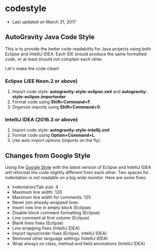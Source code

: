# codestyle

* Last updated on March 31, 2017

## AutoGravity Java Code Style

This is to provide the better code readability for Java projects using both
Eclipse and IntelliJ IDEA. Each IDE should produce the same formatted code,
or at least should not complain each other.

Let's make the code clean!

### Eclipse (JEE Neon.2 or above)

1. Import code style: **autogravity-style-eclipse.xml** and **autogravity-style-eclipse.importorder**
2. Format code using **Shift+Command+F**.
3. Organize imports using **Shift+Command+O**.

### IntelliJ IDEA (2016.3 or above)

1. Import code style: **autogravity-style-intellij.xml**
2. Format code using **Option+Command+L**.
3. Use auto import options (imports on the fly).

## Changes from Google Style

Using the [Google Style](https://github.com/google/styleguide) with the latest
version of Eclipse and IntelliJ IDEA will reformat the code slightly different
from each other. Two spaces for indentation is not readable on a big wide monitor.
Here are some fixes:

* Indentation/Tab size: 4
* Maximum line width: 120
* Maximum line width for comments: 120
* Never join already wrapped lines
* Insert new line in empty block (Eclipse)
* Disable block comment formatting (Eclipse)
* Line comment at first column (Eclipse)
* Blank lines fixes (Eclipse)
* Line wrapping fixes (IntelliJ IDEA)
* Import layout/order fixes (Eclipse, IntelliJ IDEA)
* Removed other language settings (IntelliJ IDEA)
* Wrap always on class, method and field annotations (IntelliJ IDEA)
